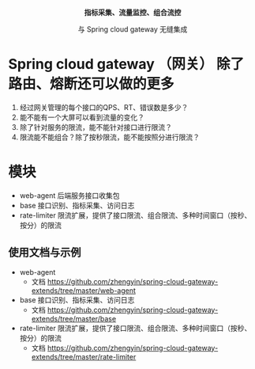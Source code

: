 <p align="center">
  <strong>指标采集、流量监控、组合流控</strong>
</p>
<p align="center">
  与 Spring cloud gateway 无缝集成
</p>

# Spring cloud gateway （网关） 除了路由、熔断还可以做的更多

1. 经过网关管理的每个接口的QPS、RT、错误数是多少？
2. 能不能有一个大屏可以看到流量的变化？
3. 除了针对服务的限流，能不能针对接口进行限流？
4. 限流能不能组合？除了按秒限流，能不能按照分进行限流？

# 模块

* web-agent 后端服务接口收集包
* base 接口识别、指标采集、访问日志 
* rate-limiter 限流扩展，提供了接口限流、组合限流、多种时间窗口（按秒、按分）的限流

## 使用文档与示例

* web-agent 
    * 文档 https://github.com/zhengyin/spring-cloud-gateway-extends/tree/master/web-agent
* base 接口识别、指标采集、访问日志 
    * 文档 https://github.com/zhengyin/spring-cloud-gateway-extends/tree/master/base
* rate-limiter 限流扩展，提供了接口限流、组合限流、多种时间窗口（按秒、按分）的限流
    * 文档 https://github.com/zhengyin/spring-cloud-gateway-extends/tree/master/rate-limiter
